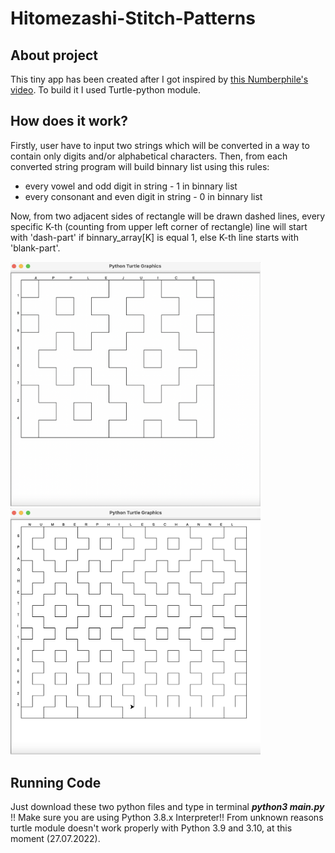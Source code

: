 # Hitomezashi-Stitch-Patterns

## About project ##
This tiny app has been created after I got inspired by [this Numberphile's video](https://www.youtube.com/watch?v=JbfhzlMk2eY). 
To build it I used Turtle-python module.

## How does it work? ##
Firstly, user have to input two strings which will be converted in a way to contain only digits and/or alphabetical characters.
Then, from each converted string program will build binnary list using this rules:

* every vowel and odd digit in string - 1 in binnary list
* every consonant and even digit in string - 0 in binnary list

Now, from two adjacent sides of rectangle will be drawn dashed lines, every specific K-th (counting from upper left corner of rectangle)
line will start with 'dash-part' if binnary_array[K] is equal 1, else K-th line starts with 'blank-part'. 

<p float="left">
  <img src="images/img1.png" width="400" />
  <img src="images/img2.png" width="400" />
</p>

## Running Code ##
Just download these two python files and type in terminal **_python3 main.py_** 
!! Make sure you are using Python 3.8.x Interpreter!! 
From unknown reasons turtle module doesn't work properly with Python 3.9 and 3.10, at this moment (27.07.2022).

